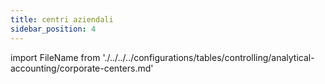 ```yaml
---
title: centri aziendali
sidebar_position: 4
---
```


import FileName from './../../../configurations/tables/controlling/analytical-accounting/corporate-centers.md'

<FileName />
